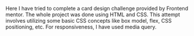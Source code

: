 Here I have tried to complete a card design challenge provided by Frontend mentor. The whole project was done using HTML and CSS. This attempt involves utilizing some basic CSS concepts like box model, flex, CSS positioning, etc. For responsiveness, I have used media query. 
